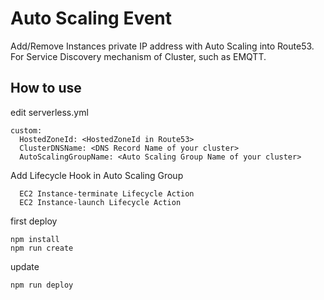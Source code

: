 # Auto Scaling Event

Add/Remove Instances private IP address with Auto Scaling into Route53.
For Service Discovery mechanism of Cluster, such as EMQTT.

## How to use

edit serverless.yml

```
custom:
  HostedZoneId: <HostedZoneId in Route53>
  ClusterDNSName: <DNS Record Name of your cluster>
  AutoScalingGroupName: <Auto Scaling Group Name of your cluster>
```

Add Lifecycle Hook in Auto Scaling Group
```
  EC2 Instance-terminate Lifecycle Action
  EC2 Instance-launch Lifecycle Action
```

first deploy
```shell
npm install
npm run create
```

update
```shell
npm run deploy
```